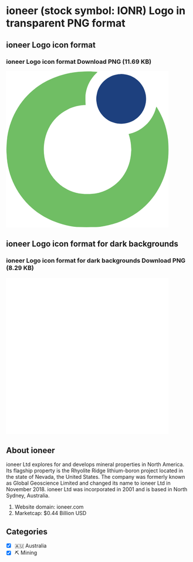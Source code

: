 # ioneer (stock symbol: IONR) Logo in transparent PNG format

## ioneer Logo icon format

### ioneer Logo icon format Download PNG (11.69 KB)

![ioneer Logo icon format Download PNG (11.69 KB)](/img/orig/IONR-ff2be633.png)

## ioneer Logo icon format for dark backgrounds

### ioneer Logo icon format for dark backgrounds Download PNG (8.29 KB)

![ioneer Logo icon format for dark backgrounds Download PNG (8.29 KB)](/img/orig/IONR.D-50e43ab3.png)

## About ioneer

ioneer Ltd explores for and develops mineral properties in North America. Its flagship property is the Rhyolite Ridge lithium-boron project located in the state of Nevada, the United States. The company was formerly known as Global Geoscience Limited and changed its name to ioneer Ltd in November 2018. ioneer Ltd was incorporated in 2001 and is based in North Sydney, Australia.

1. Website domain: ioneer.com
2. Marketcap: $0.44 Billion USD


## Categories
- [x] 🇦🇺 Australia
- [x] ⛏️ Mining
